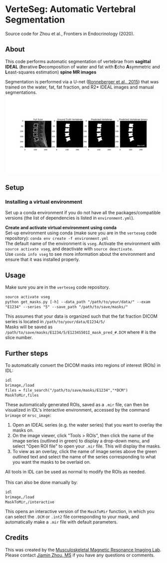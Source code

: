 # VerteSeg: Automatic Vertebral Segmentation
Source code for Zhou et al., Frontiers in Endocrinology (2020).

## About
This code performs automatic segmentation of vertebrae from **sagittal IDEAL** (**I**terative **D**ecomposition of water and fat with **E**cho **A**symmetric and **L**east-squares estimation) **spine MR images**<br /> 

Segmentation is performed via a U-net ([Ronneberger et al., 2015](https://arxiv.org/abs/1505.04597)) that was trained on the water, fat, fat fraction, and R2* IDEAL images and manual segmentations.
![segmentation example](imgs/example-1.png)

## Setup
### Installing a virtual environment
Set up a conda environment if you do not have all the packages/compatible versions (the list of dependencies is listed in `environment.yml`).<br />

**Create and activate virtual environment using conda**<br />
Set-up environment using conda (make sure you are in the `verteseg` code repository):
`conda env create -f environment.yml`<br />
The default name of the environment is `vseg`. Activate the environment with `source activate vseg`, and deactivate with `source deactivate`.<br />
Use `conda info vseg` to see more information about the environment and ensure that it was installed properly.

## Usage

Make sure you are in the `verteseg` code repository.
```
source activate vseg
python get_masks.py [-h] --data_path "/path/to/your/data/" --exam "E1234" --series "5" --save_path "/path/to/save/masks/"
```
This assumes that your data is organized such that the fat fraction DICOM series is located in `/path/to/your/data/E1234/5/`<br />
Masks will be saved as `/path/to/save/masks/E1234/5/E1234S501I_mask_pred_#.DCM` where # is the slice number.

## Further steps

To automatically convert the DICOM masks into regions of interest (ROIs) in IDL:
```
idl
brimage,/load
files = file_search("/path/to/save/masks/E1234","*DCM")
MaskToMir,files
```
These automatically generated ROIs, saved as a `.mir` file, can then be visualized in IDL's interactive environment,
accessed by the command `brimage` or `mrsc_image`:
1. Open an IDEAL series (e.g. the water series) that you want to overlay the masks on.
2. On the image viewer, click "Tools > ROIs", then click the name of the image series (outlined in green) to display a drop-down menu, 
and select "Open ROI file" to open your `.mir` file. This will display the masks.
3. To view as an overlay, click the name of image series above the green outlined text and select the name of the series 
corresponding to what you want the masks to be overlaid on.

All tools in IDL can be used as normal to modify the ROIs as needed.
<br /><br />
This can also be done manually by:
```
idl
brimage,/load
MaskToMir,/interactive
```
This opens an interactive version of the `MaskToMir` function, in which you can select the `.DCM` or `.int2` file corresponding to your mask, and 
automatically make a `.mir` file with default parameters.

## Credits

This was created by the [Musculoskeletal Magnetic Resonance Imaging Lab](https://profiles.ucsf.edu/roland.krug).<br />
Please contact [Jiamin Zhou, MS](https://profiles.ucsf.edu/jiamin.zhou) if you have any questions or comments.
